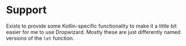# Support #

Exists to provide some Kotlin-specific functionality 
to make it a little bit easier for me to use 
Dropwizard. Mostly these are just differently named 
versions of the `let` function.

